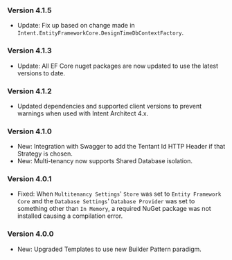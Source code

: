 ### Version 4.1.5

- Update: Fix up based on change made in `Intent.EntityFrameworkCore.DesignTimeDbContextFactory`.

### Version 4.1.3

- Update: All EF Core nuget packages are now updated to use the latest versions to date.

### Version 4.1.2

- Updated dependencies and supported client versions to prevent warnings when used with Intent Architect 4.x.

### Version 4.1.0

- New: Integration with Swagger to add the Tentant Id HTTP Header if that Strategy is chosen.
- New: Multi-tenancy now supports Shared Database isolation.

### Version 4.0.1

- Fixed: When `Multitenancy Settings`' `Store` was set to `Entity Framework Core` and the `Database Settings`' `Database Provider` was set to something other than `In Memory`, a required NuGet package was not installed causing a compilation error.

### Version 4.0.0

- New: Upgraded Templates to use new Builder Pattern paradigm.
